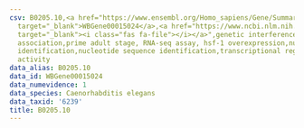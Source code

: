```yaml
---
csv: B0205.10,<a href="https://www.ensembl.org/Homo_sapiens/Gene/Summary?db=core;g=WBGene00015024"
  target="_blank">WBGene00015024</a>,<a href="https://www.ncbi.nlm.nih.gov/pubmed/30894454"
  target="_blank"><i class="fas fa-file"></i></a>",genetic interference,functional
  association,prime adult stage, RNA-seq assay, hsf-1 overexpression,nucleotide sequence
  identification,nucleotide sequence identification,transcriptional regulation,up-regulates
  activity
data_alias: B0205.10
data_id: WBGene00015024
data_numevidence: 1
data_species: Caenorhabditis elegans
data_taxid: '6239'
title: B0205.10
---
```

